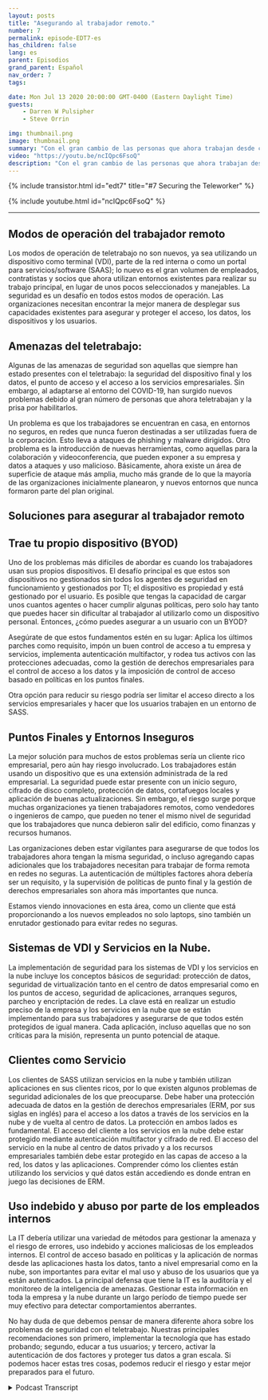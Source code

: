 ```yaml
---
layout: posts
title: "Asegurando al trabajador remoto."
number: 7
permalink: episode-EDT7-es
has_children: false
lang: es
parent: Episodios
grand_parent: Español
nav_order: 7
tags:

date: Mon Jul 13 2020 20:00:00 GMT-0400 (Eastern Daylight Time)
guests:
    - Darren W Pulsipher
    - Steve Orrin

img: thumbnail.png
image: thumbnail.png
summary: "Con el gran cambio de las personas que ahora trabajan desde casa en lugar de la oficina, la seguridad es una preocupación creciente para muchas organizaciones de TI. En este episodio, Steve Orrin, CTO de Intel Federal, y Darren discuten las amenazas de seguridad y soluciones para ayudar a proteger a los trabajadores remotos y los centros de datos empresariales."
video: "https://youtu.be/ncIQpc6FsoQ"
description: "Con el gran cambio de las personas que ahora trabajan desde casa en lugar de la oficina, la seguridad es una preocupación creciente para muchas organizaciones de TI. En este episodio, Steve Orrin, CTO de Intel Federal, y Darren discuten las amenazas de seguridad y soluciones para ayudar a proteger a los trabajadores remotos y los centros de datos empresariales."
---
```


<div>
{% include transistor.html id="edt7" title="#7 Securing the Teleworker" %}

{% include youtube.html id="ncIQpc6FsoQ" %}
</div>

---

## Modos de operación del trabajador remoto

Los modos de operación de teletrabajo no son nuevos, ya sea utilizando un dispositivo como terminal (VDI), parte de la red interna o como un portal para servicios/software (SAAS); lo nuevo es el gran volumen de empleados, contratistas y socios que ahora utilizan entornos existentes para realizar su trabajo principal, en lugar de unos pocos seleccionados y manejables. La seguridad es un desafío en todos estos modos de operación. Las organizaciones necesitan encontrar la mejor manera de desplegar sus capacidades existentes para asegurar y proteger el acceso, los datos, los dispositivos y los usuarios.

## Amenazas del teletrabajo:

Algunas de las amenazas de seguridad son aquellas que siempre han estado presentes con el teletrabajo: la seguridad del dispositivo final y los datos, el punto de acceso y el acceso a los servicios empresariales. Sin embargo, al adaptarse al entorno del COVID-19, han surgido nuevos problemas debido al gran número de personas que ahora teletrabajan y la prisa por habilitarlos.

Un problema es que los trabajadores se encuentran en casa, en entornos no seguros, en redes que nunca fueron destinadas a ser utilizadas fuera de la corporación. Esto lleva a ataques de phishing y malware dirigidos. Otro problema es la introducción de nuevas herramientas, como aquellas para la colaboración y videoconferencia, que pueden exponer a su empresa y datos a ataques y uso malicioso. Básicamente, ahora existe un área de superficie de ataque más amplia, mucho más grande de lo que la mayoría de las organizaciones inicialmente planearon, y nuevos entornos que nunca formaron parte del plan original.

## Soluciones para asegurar al trabajador remoto

## Trae tu propio dispositivo (BYOD)

Uno de los problemas más difíciles de abordar es cuando los trabajadores usan sus propios dispositivos. El desafío principal es que estos son dispositivos no gestionados sin todos los agentes de seguridad en funcionamiento y gestionados por TI; el dispositivo es propiedad y está gestionado por el usuario. Es posible que tengas la capacidad de cargar unos cuantos agentes o hacer cumplir algunas políticas, pero solo hay tanto que puedes hacer sin dificultar al trabajador al utilizarlo como un dispositivo personal. Entonces, ¿cómo puedes asegurar a un usuario con un BYOD?

Asegúrate de que estos fundamentos estén en su lugar: Aplica los últimos parches como requisito, impón un buen control de acceso a tu empresa y servicios, implementa autenticación multifactor, y rodea tus activos con las protecciones adecuadas, como la gestión de derechos empresariales para el control de acceso a los datos y la imposición de control de acceso basado en políticas en los puntos finales.

Otra opción para reducir su riesgo podría ser limitar el acceso directo a los servicios empresariales y hacer que los usuarios trabajen en un entorno de SASS.

## Puntos Finales y Entornos Inseguros

La mejor solución para muchos de estos problemas sería un cliente rico empresarial, pero aún hay riesgo involucrado. Los trabajadores están usando un dispositivo que es una extensión administrada de la red empresarial. La seguridad puede estar presente con un inicio seguro, cifrado de disco completo, protección de datos, cortafuegos locales y aplicación de buenas actualizaciones. Sin embargo, el riesgo surge porque muchas organizaciones ya tienen trabajadores remotos, como vendedores o ingenieros de campo, que pueden no tener el mismo nivel de seguridad que los trabajadores que nunca debieron salir del edificio, como finanzas y recursos humanos.

Las organizaciones deben estar vigilantes para asegurarse de que todos los trabajadores ahora tengan la misma seguridad, o incluso agregando capas adicionales que los trabajadores necesitan para trabajar de forma remota en redes no seguras. La autenticación de múltiples factores ahora debería ser un requisito, y la supervisión de políticas de punto final y la gestión de derechos empresariales son ahora más importantes que nunca.

Estamos viendo innovaciones en esta área, como un cliente que está proporcionando a los nuevos empleados no solo laptops, sino también un enrutador gestionado para evitar redes no seguras.

## Sistemas de VDI y Servicios en la Nube.

La implementación de seguridad para los sistemas de VDI y los servicios en la nube incluye los conceptos básicos de seguridad: protección de datos, seguridad de virtualización tanto en el centro de datos empresarial como en los puntos de acceso, seguridad de aplicaciones, arranques seguros, parcheo y encriptación de redes. La clave está en realizar un estudio preciso de la empresa y los servicios en la nube que se están implementando para sus trabajadores y asegurarse de que todos estén protegidos de igual manera. Cada aplicación, incluso aquellas que no son críticas para la misión, representa un punto potencial de ataque.

## Clientes como Servicio

Los clientes de SASS utilizan servicios en la nube y también utilizan aplicaciones en sus clientes ricos, por lo que existen algunos problemas de seguridad adicionales de los que preocuparse. Debe haber una protección adecuada de datos en la gestión de derechos empresariales (ERM, por sus siglas en inglés) para el acceso a los datos a través de los servicios en la nube y de vuelta al centro de datos. La protección en ambos lados es fundamental. El acceso del cliente a los servicios en la nube debe estar protegido mediante autenticación multifactor y cifrado de red. El acceso del servicio en la nube al centro de datos privado y a los recursos empresariales también debe estar protegido en las capas de acceso a la red, los datos y las aplicaciones. Comprender cómo los clientes están utilizando los servicios y qué datos están accediendo es donde entran en juego las decisiones de ERM.

## Uso indebido y abuso por parte de los empleados internos

La IT debería utilizar una variedad de métodos para gestionar la amenaza y el riesgo de errores, uso indebido y acciones maliciosas de los empleados internos. El control de acceso basado en políticas y la aplicación de normas desde las aplicaciones hasta los datos, tanto a nivel empresarial como en la nube, son importantes para evitar el mal uso y abuso de los usuarios que ya están autenticados. La principal defensa que tiene la IT es la auditoría y el monitoreo de la inteligencia de amenazas. Gestionar esta información en toda la empresa y la nube durante un largo período de tiempo puede ser muy efectivo para detectar comportamientos aberrantes.

No hay duda de que debemos pensar de manera diferente ahora sobre los problemas de seguridad con el teletrabajo. Nuestras principales recomendaciones son primero, implementar la tecnología que has estado probando; segundo, educar a tus usuarios; y tercero, activar la autenticación de dos factores y proteger tus datos a gran escala. Si podemos hacer estas tres cosas, podemos reducir el riesgo y estar mejor preparados para el futuro.



<details>
<summary> Podcast Transcript </summary>

<p></p>

</details>
